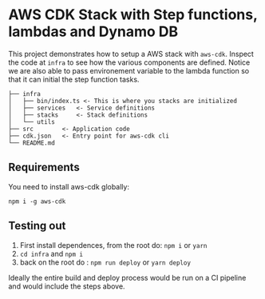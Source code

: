 # AWS CDK Stack with Step functions, lambdas and Dynamo DB 

This project demonstrates how to setup a AWS stack with `aws-cdk`.
Inspect the code at `infra` to see how the various components are defined.
Notice we are also able to pass environement variable to the lambda function so that it can initial the step function tasks.

```
├── infra
│   ├── bin/index.ts <- This is where you stacks are initialized
│   ├── services   <- Service definitions
│   ├── stacks     <- Stack definitions
│   └── utils
├── src        <- Application code
├── cdk.json   <- Entry point for aws-cdk cli
└── README.md
```

## Requirements

You need to install aws-cdk globally: 
```
npm i -g aws-cdk
```

## Testing out

1. First install dependences, from the root do:
`npm i` or `yarn`
1. `cd infra` and `npm i`
1. back on the root do : `npm run deploy` or `yarn deploy`


Ideally the entire build and deploy process would be run on a CI pipeline and would include the steps above. 
